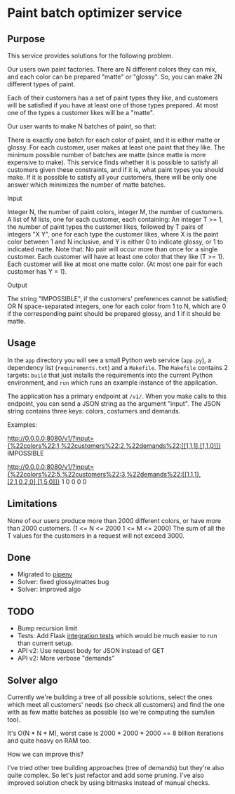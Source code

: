 # Paint batch optimizer service

## Purpose

This service provides solutions for the following problem.

Our users own paint factories. There are N different colors they can mix, and each color can be prepared "matte" or "glossy". So, you can make 2N different types of paint.

Each of their customers has a set of paint types they like, and customers will be satisfied if you have at least one of those types prepared.
At most one of the types a customer likes will be a "matte".

Our user wants to make N batches of paint, so that:

There is exactly one batch for each color of paint, and it is either matte or glossy. For each customer, user makes at least one paint that they like.
The minimum possible number of batches are matte (since matte is more expensive to make). This service finds whether it is possible to satisfy all
customers given these constraints, and if it is, what paint types you should make. If it is possible to satisfy all your customers, there will be only
one answer which minimizes the number of matte batches.

Input

Integer N, the number of paint colors,  integer M, the number of customers. A list of M lists, one for each customer, each containing: An integer T >= 1,
the number of paint types the customer likes, followed by T pairs of integers "X Y", one for each type the customer likes, where X is the paint color
between 1 and N inclusive, and Y is either 0 to indicate glossy, or 1 to indicated matte. Note that: No pair will occur more than once for a single customer.
Each customer will have at least one color that they like (T >= 1). Each customer will like at most one matte color. (At most one pair for each customer has Y = 1).

Output

The string "IMPOSSIBLE", if the customers' preferences cannot be satisfied; OR N space-separated integers, one for each color from 1 to N, which are 0 if
the corresponding paint should be prepared glossy, and 1 if it should be matte.

## Usage

In the `app` directory you will see a small Python web service (`app.py`), a dependency list (`requirements.txt`) and a `Makefile`. The `Makefile` contains
2 targets: `build` that just installs the requirements into the current Python environment, and `run` which runs an example instance of the application.

The application has a primary endpoint at `/v1/`. When you make calls to this endpoint, you can send a JSON string as the argument "input". The JSON string
contains three keys: colors, costumers and demands.

Examples:

http://0.0.0.0:8080/v1/?input={%22colors%22:1,%22customers%22:2,%22demands%22:[[1,1,1],[1,1,0]]}
IMPOSSIBLE

http://0.0.0.0:8080/v1/?input={%22colors%22:5,%22customers%22:3,%22demands%22:[[1,1,1],[2,1,0,2,0],[1,5,0]]}
1 0 0 0 0

## Limitations

None of our users produce more than 2000 different colors, or have more than 2000 customers. (1 <= N <= 2000 1 <= M <= 2000)
The sum of all the T values for the customers in a request will not exceed 3000.

## Done

* Migrated to [pipenv](https://pipenv.readthedocs.io/)
* Solver: fixed glossy/mattes bug
* Solver: improved algo

## TODO

* Bump recursion limit
* Tests: Add Flask [integration tests](http://flask.pocoo.org/docs/1.0/testing/#the-application) which would be much easier to run than current setup.
* API v2: Use request body for JSON instead of GET
* API v2: More verbose "demands"

## Solver algo

Currently we're building a tree of all possible solutions, select the ones which meet all customers' needs (so check all customers)
and find the one with as few matte batches as possible (so we're computing the sum/len too).

It's O(N * N * M), worst case is 2000 * 2000 * 2000 == 8 billion iterations and quite heavy on RAM too.

How we can improve this?

I've tried other tree building approaches (tree of demands) but they're also quite complex. So let's just refactor and
add some pruning. I've also improved solution check by using bitmasks instead of manual checks.

